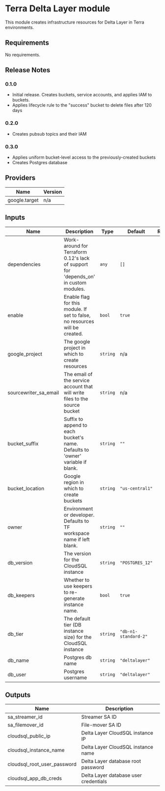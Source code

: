 # Terra Delta Layer module

This module creates infrastructure resources for Delta Layer in Terra environments.

## Requirements

No requirements.

## Release Notes

### 0.1.0
* Initial release. Creates buckets, service accounts, and applies IAM to buckets.
* Applies lifecycle rule to the "success" bucket to delete files after 120 days

### 0.2.0
* Creates pubsub topics and their IAM

### 0.3.0
* Applies uniform bucket-level access to the previously-created buckets
* Creates Postgres database

## Providers

| Name | Version |
|------|---------|
| google.target | n/a |

## Inputs

| Name | Description | Type | Default | Required |
|------|-------------|------|---------|:--------:|
| dependencies | Work-around for Terraform 0.12's lack of support for 'depends\_on' in custom modules. | `any` | `[]` | no |
| enable | Enable flag for this module. If set to false, no resources will be created. | `bool` | `true` | no |
| google\_project | The google project in which to create resources | `string` | n/a | yes |
| sourcewriter\_sa\_email | The email of the service account that will write files to the source bucket | `string` | n/a | yes |
| bucket\_suffix | Suffix to append to each bucket's name. Defaults to 'owner' variable if blank. | `string` | `""` | no |
| bucket\_location | Google region in which to create buckets | `string` | `"us-central1"` | no |
| owner | Environment or developer. Defaults to TF workspace name if left blank. | `string` | `""` | no |
| db\_version | The version for the CloudSQL instance | `string` | `"POSTGRES_12"` | no |
| db\_keepers | Whether to use keepers to re-generate instance name. | `bool` | `true` | no |
| db\_tier | The default tier (DB instance size) for the CloudSQL instance | `string` | `"db-n1-standard-2"` | no |
| db\_name | Postgres db name | `string` | `"deltalayer"` | no |
| db\_user | Postgres username | `string` | `"deltalayer"` | no |

## Outputs

| Name | Description |
|------|-------------|
| sa\_streamer\_id | Streamer SA ID |
| sa\_filemover\_id | File-mover SA ID |
| cloudsql\_public\_ip | Delta Layer CloudSQL instance IP |
| cloudsql\_instance\_name | Delta Layer CloudSQL instance name |
| cloudsql\_root\_user\_password | Delta Layer database root password |
| cloudsql\_app\_db\_creds | Delta Layer database user credentials |

